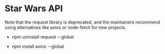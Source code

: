 # Star Wars API

Note that the request library is deprecated, and the maintainers recommend using alternatives like axios or node-fetch for new projects.

- npm uninstall request --global

- npm install axios --global


